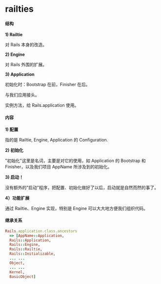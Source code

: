 # railties

#### 结构

**1) Railtie**

对 Rails 本身的改造。

**2) Engine**

对 Rails 外围的扩展。

**3) Application**

初始化时：Bootstrap 在前，Finisher 在后。

与我们应用接头。

实例方法，给 Rails.application 使用。

#### 内容

**1) 配置**

指的是 Railtie, Engine, Application 的 Configuration.

**2) 初始化**

"初始化"这里是名词，主要是对它的使用，如 Application 的 Bootstrap 和 Finisher，以及我们项目 AppName 所涉及到的初始化。

**3) 启动！**

没有额外的"启动"程序，把配置、初始化做好了以后，启动就是自然而然的事了。

**4）功能扩展**

通过 Railtie、Engine 实现，特别是 Engine 可以大大地方便我们组织代码。

#### 继承关系

```ruby
Rails.application.class.ancestors
  => [AppName::Application,
  Rails::Application,
  Rails::Engine,
  Rails::Railtie,
  Rails::Initializable,
  ... ...
  Object,
  ... ...
  Kernel,
  BasicObject] 
```
